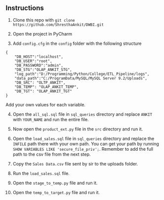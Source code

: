 ## Instructions
1. Clone this repo with `git clone https://github.com/ShresthaAnkit/DWBI.git`

2. Open the project in PyCharm

3. Add `config.cfg` in the `config` folder with the following structure
```
{
    "DB_HOST":"localhost",
    "DB_USER":"root",
    "DB_PASSWORD":"admin",
    "DB_STG":"OLAP_ANKIT_STG",
    "log_path":"D:/Programming/Python/College/ETL_Pipeline/logs",
    "data_path":"C:/ProgramData/MySQL/MySQL Server 9.2/Uploads",
    "DB_SRC": "OLTP_ANKIT",
    "DB_TEMP": "OLAP_ANKIT_TEMP",
    "DB_TGT": "OLAP_ANKIT_TGT"
}
```
Add your own values for each variable.

4. Open the `all_sql.sql` file in `sql_queries` directory and replace `ANKIT` with `YOUR_NAME` and run the entire file.

5. Now open the `product_ext.py` file in the `src` directory and run it.

5. Open the `load_sales.sql` file in `sql_queries` directory and replace the `INFILE` path there with your own path. You can get your path by running `SHOW VARIABLES LIKE 'secure_file_priv';`. Remember to add the full path to the csv file from the next step.

6. Copy the `Sales Data.csv` file sent by sir to the uploads folder.

7. Run the `load_sales.sql` file.

8. Open the `stage_to_temp.py` file and run it.

9. Open the `temp_to_target.py` file and run it.
